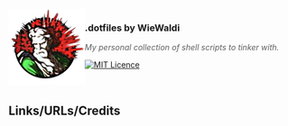 <img src="https://raw.githubusercontent.com/WieWaldi/shell-scripts/master/img/RZ-Amper_Logo_135x135.png" align="left" width="135px" height="135px" />

### .dotfiles by WieWaldi
> *My personal collection of shell scripts to tinker with.*

[![MIT Licence](https://badges.frapsoft.com/os/mit/mit.svg?v=103)](https://opensource.org/licenses/mit-license.php)

<br />

## Links/URLs/Credits  
